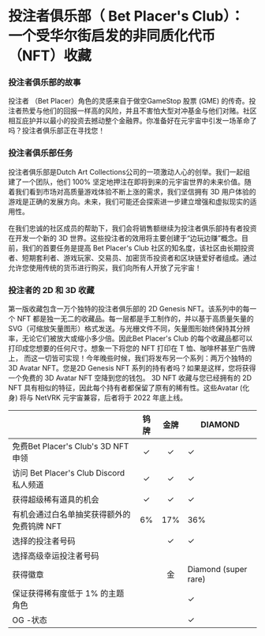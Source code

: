 # 投注者俱乐部（ Bet Placer's Club）：一个受华尔街启发的非同质化代币（NFT）收藏

### 投注者俱乐部的故事

投注者 （Bet Placer）角色的灵感来自于做空GameStop 股票 (GME) 的传奇。投注者热爱与他们的回报一样高的风险，并且不害怕大型对冲基金与他们对赌。社区相互庇护并以最小的投资去撼动整个金融界。你准备好在元宇宙中引发一场革命了吗？投注者俱乐部正在寻找您！

### 投注者俱乐部任务

投注者俱乐部是Dutch Art Collections公司的一项激动人心的创举。我们一起组建了一个团队，他们 100% 坚定地押注在即将到来的元宇宙世界的未来价值。随着我们看到市场对高质量游戏体验不断上涨的需求，我们坚信拥有 3D 用户体验的游戏是正确的发展方向。未来，我们可能还会探索进一步建立增强和虚拟现实的适用性。

在我们忠诚的社区成员的帮助下，我们会将销售额继续为投注者俱乐部持有者投资在开发一个新的 3D 世界。这些投注者的效用将主要创建于“边玩边赚”概念。目前，我们的首要任务是提高 Bet Placer's Club 社区的知名度，该社区由长期投资者、短期套利者、游戏玩家、交易员、加密货币投资者和区块链爱好者组成。通过允许您使用传统的货币进行购买，我们向所有人开放了元宇宙！

### 投注者的 2D 和 3D 收藏

第一版收藏包含一万个独特的投注者俱乐部的 2D Genesis NFT。该系列中的每一个 NFT 都是独一无二的收藏品。每一层都是手工制作的，并以基于高质量矢量的 SVG（可缩放矢量图形）格式发送。与光栅文件不同，矢量图形始终保持其分辨率，无论它们被放大或缩小多少倍。因此Bet Placer's Club 的每个收藏品都可以打印成您想要的任何尺寸。想象一下将您的 NFT 打印在 T 恤、咖啡杯甚至广告牌上， 而这一切皆可实现！今年晚些时候，我们将发布另一个系列：两万个独特的 3D Avatar NFT。您是2D Genesis NFT 系列的持有者吗？如果是这样，您将获得一个免费的 3D Avatar NFT 空降到您的钱包。 3D NFT 收藏与您已经拥有的 2D NFT 具有相似的特征，因此每个持有者都保留了原有的稀有性。这些Avatar (化身) 将与 NetVRK 元宇宙兼容，后者将于 2022 年底上线。

|                                   |  钨牌 |  金牌 | DIAMOND              |
| --------------------------------- | :-: | :-: | -------------------- |
| 免费Bet Placer's Club's 3D NFT 申领   |  ✓  |  ✓  | ✓                    |
| 访问 Bet Placer's Club Discord 私人频道 |  ✓  |  ✓  | ✓                    |
| 获得超级稀有道具的机会                       |  ✓  |  ✓  | ✓                    |
| 有机会通过白名单抽奖获得额外的免费钨牌 NFT           |  6% | 17% | 36%                  |
| 选择的投注者号码                          |     |  ✓  | ✓                    |
| 选择高级幸运投注者号码                       |     |     |                      |
| 获得徽章                              |     |  金  | Diamond (super rare) |
| 保证获得稀有度低于 1% 的主题角色                |     |     | ✓                    |
| OG -状态                            |     |     | ✓                    |
